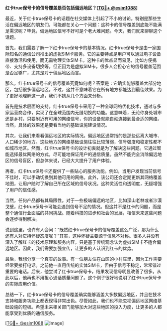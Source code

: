 **红卡true保号卡的信号覆盖是否包括偏远地区？[[TG💪+ @esim1088](https://t.me/s/esim1088)]**

最近，关于红卡true保号卡的话题在社交媒体上引起了不小的讨论。特别是那些生活在偏远地区的朋友们，可能都在关心一个问题：这种卡的信号覆盖到底能不能满足需求呢？毕竟，偏远地区信号不好可是个老大难问题。今天，我们就来聊聊这个话题。

首先，我们需要了解一下红卡true保号卡的基本情况。红卡true保号卡是由一家国际知名的通信公司推出的虚拟SIM卡服务。它的主要特点是用户可以通过电子设备直接激活和使用，而无需物理实体SIM卡。这种卡的优点显而易见，比如方便携带、支持多设备切换等。但正因为是虚拟SIM卡，很多人会担心它的信号覆盖范围是否足够广，尤其是对于偏远地区而言。

那么，红卡true保号卡的信号覆盖究竟如何呢？答案是：它确实能够覆盖大部分地区，包括很多偏远地区。不过，这并不意味着它在所有地方都能达到最佳效果。为了更好地理解这一点，我们不妨从几个方面来分析。

首先是技术层面的支持。红卡true保号卡采用了一种全球网络优化技术，通过与多家运营商合作，实现了在全球范围内无缝切换的功能。这意味着，无论你身处城市还是乡村，只要附近有可用的网络信号，你的设备就能自动连接到最合适的网络。当然，具体的效果还是要看当地的基础设施建设情况。

其次，让我们来看看偏远地区的实际情况。偏远地区通常指的是那些远离大城市、人口稀少的地方。这些地方的网络基础设施往往比较薄弱，信号强度和稳定性都不如城市地区。然而，红卡true保号卡的设计初衷就是为了解决这些问题。它通过智能选择最优网络的方式，尽可能地保证用户的通信质量。虽然不能完全消除偏远地区的信号盲区，但总体来说，已经大大提升了用户体验。

再者，红卡true保号卡还提供了一些贴心的服务功能。例如，当用户发现当前信号不佳时，可以手动切换到其他可用的网络。此外，该公司还会定期更新其网络覆盖地图，让用户随时了解自己所在区域的信号状况。这种灵活性和透明度，无疑增强了用户的信任感。

当然，任何产品都有其局限性。对于一些极端偏远的地区，比如深山老林或者沙漠戈壁，红卡true保号卡可能会遇到信号不足的情况。但这并不是红卡的问题，而是整个通信行业面临的共同挑战。随着科技的进步和社会的发展，相信未来这些问题会逐步得到解决。

说到这里，也许有人会问：“既然红卡true保号卡的信号覆盖这么广泛，那为什么还有人对它持怀疑态度呢？”其实，这种怀疑主要源于信息不对称。很多人并没有深入了解红卡的技术原理和服务内容，只是基于传统观念认为虚拟SIM卡不适合偏远地区。因此，我们需要加强宣传，让更多的人认识到红卡的优势。

最后，我想分享一个真实的故事。有一位朋友住在山区的小村庄里，因为工作需要经常要接打电话。之前他一直用传统的实体SIM卡，但由于信号不稳定，常常错过重要的电话。后来，他尝试了红卡true保号卡，结果发现信号明显改善了很多。从此以后，他再也不用担心通话质量问题了。这个例子很好地说明了红卡true保号卡的实际应用价值。

总结一下，红卡true保号卡的信号覆盖确实能够涵盖大多数偏远地区，并且在技术支持和服务功能上都表现得非常出色。尽管如此，我们也不能忽视偏远地区网络基础设施的短板。希望未来相关部门能够加大对这些地区的投入力度，让更多的人都能享受到优质的通信服务。

[[TG💪+ @esim1088](https://t.me/s/esim1088) ![Image](https://i.postimg.cc/4NQfJmqS/Snipaste-2025-05-13-00-14-12.png)]